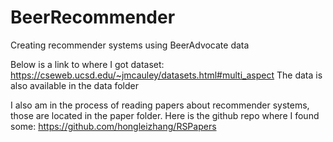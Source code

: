 # BeerRecommender
Creating recommender systems using BeerAdvocate data

Below is a link to where I got dataset:
https://cseweb.ucsd.edu/~jmcauley/datasets.html#multi_aspect
The data is also available in the data folder

I also am in the process of reading papers about recommender systems, those are located in the paper folder.
Here is the github repo where I found some:
https://github.com/hongleizhang/RSPapers
